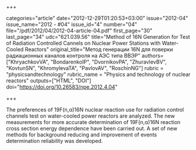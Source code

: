 +++

categories="article"
date="2012-12-29T01:20:53+03:00"
issue="2012-04"
issue_name="2012 - #04"
issue_id="4"
number="04"
file="/pdf/2012/04/2012-04-article-04.pdf"
first_page="30"
last_page="34"
udc="621.039.56"
title="Method of 16N Generation for Test of Radiation Controlled Cannels on Nuclear Power Stations with Water-Cooled Reactors"
original_title="Метод генерации 16N для поверки радиационных каналов контроля на АЭС типа ВВЭР"
authors=["KhryachkovVA", "BondarenkoIP", "DvornikovPA", "ZhuravlevBV", "KovtunSN", "KhromylevaTA", "PavlovAV", "RoschinNG"]
rubric = "physicsandtechnology"
rubric_name = "Physics and technology of nuclear reactors"
outputs=["HTML", "DOI"]
doi="https://doi.org/10.26583/npe.2012.4.04"

+++

The preferences of 19F(n,α)16N nuclear reaction use for radiation control channels test on water-cooled power reactors are analyzed. The new measurements for more accurate determination of 19F(n,α)16N reaction cross section energy dependence have been carried out. A set of new methods for background reducing and improvement of events determination reliability was developed.